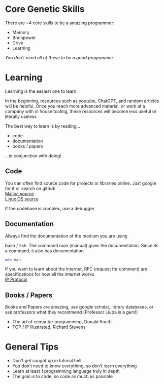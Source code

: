 # Core Genetic Skills
There are ~4 core skills to be a amazing programmer:

* Memory
* Brainpower
* Drive
* Learning

_You don't need all of these to be a good programmer_

# Learning
Learning is the easiest one to learn

In the beginning, resources such as youtube, ChatGPT, and random articles will be helpful. 
Once you reach more advanced material, or work at a company with in house tooling, these resources will become less useful or literally useless


The best way to learn is by reading...
* code
* documentation
* books / papers

...in conjunction with doing!

## Code
You can often find source code for projects or libraries online. Just google for it or search on github  
[Malloc source](https://codebrowser.dev/glibc/glibc/malloc/malloc.c.html)  
[Linux OS source](https://github.com/torvalds/linux)

If the codebase is complex, use a debugger

## Documentation
Always find the documentation of the medium you are using  

bash / zsh: The command *man* (manual) gives the documentation. Since its a command, it also has documentation
```bash
man man
```

If you want to learn about the internet, RFC (request for comment) are specifications for how all the internet works.   
[IP Protocol](https://datatracker.ietf.org/doc/html/rfc791)

## Books / Papers
Books and Papers are amazing, use google scholar, library databases, or ask professors what they recommend (Professor Liuba is a gem!)
* The art of computer programming, Donald Knuth
* TCP / IP Illustrated, Richard Stevens

# General Tips
* Don't get caught up in tutorial hell
* You don't need to know everything, so don't learn everything
* Learn at least 1 programming language truly in depth
* The goal is to code, so code as much as possible
